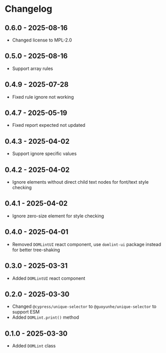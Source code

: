 # Changelog

## 0.6.0 - 2025-08-16

- Changed license to MPL-2.0

## 0.5.0 - 2025-08-16

- Support array rules

## 0.4.9 - 2025-07-28

- Fixed rule ignore not working

## 0.4.7 - 2025-05-19

- Fixed report expected not updated

## 0.4.3 - 2025-04-02

- Support ignore specific values

## 0.4.2 - 2025-04-02

- Ignore elements without direct child text nodes for font/text style checking

## 0.4.1 - 2025-04-02

- Ignore zero-size element for style checking

## 0.4.0 - 2025-04-01

- Removed `DOMLintUI` react component, use `domlint-ui` package instead for better tree-shaking

## 0.3.0 - 2025-03-31

- Added `DOMLintUI` react component

## 0.2.0 - 2025-03-30

- Changed `@cypress/unique-selector` to `@guoyunhe/unique-selector` to support ESM
- Added `DOMLint.print()` method

## 0.1.0 - 2025-03-30

- Added `DOMLint` class
